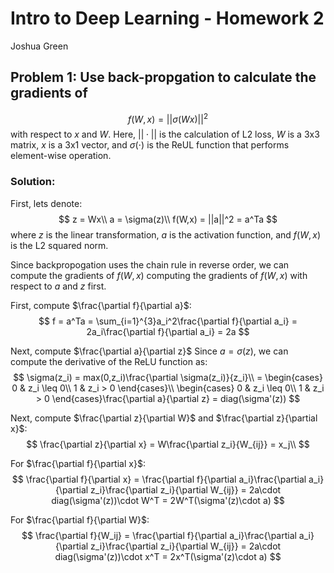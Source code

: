 # Intro to Deep Learning - Homework 2
Joshua Green

## Problem 1: Use back-propgation to calculate the gradients of 
$$
f(W,x) = ||\sigma(Wx)||^2
$$
with respect to $x$ and $W$. Here, $||\cdot||$ is the calculation of L2 loss, $W$ is a 3x3 matrix, $x$ is a 3x1 vector, and $\sigma(\cdot)$ is the ReUL function that performs element-wise operation.

### Solution:
First, lets denote:
$$
z = Wx\\
a = \sigma(z)\\
f(W,x) = ||a||^2 = a^Ta
$$
where $z$ is the linear transformation, $a$ is the activation function, and $f(W,x)$ is the L2 squared norm.

Since backpropogation uses the chain rule in reverse order, we can compute the gradients of $f(W,x)$ computing the gradients of $f(W,x)$ with respect to $a$ and $z$ first.

First, compute $\frac{\partial f}{\partial a}$:
$$
f = a^Ta = \sum_{i=1}^{3}a_i^2\frac{\partial f}{\partial a_i} = 2a_i\frac{\partial f}{\partial a_i} = 2a
$$

Next, compute $\frac{\partial a}{\partial z}$
Since $a = \sigma(z)$, we can compute the derivative of the ReLU function as:
$$
\sigma(z_i) = max(0,z_i)\frac{\partial \sigma(z_i)}{z_i}\\ = \begin{cases} 0 & z_i \leq 0\\ 1 & z_i > 0 \end{cases}\\
\begin{cases} 0 & z_i \leq 0\\ 1 & z_i > 0 \end{cases}\frac{\partial a}{\partial z} = diag(\sigma'(z))
$$

Next, compute $\frac{\partial z}{\partial W}$ and $\frac{\partial z}{\partial x}$:
$$
\frac{\partial z}{\partial x} = W\frac{\partial z_i}{W_{ij}} = x_j\\
$$

For $\frac{\partial f}{\partial x}$:
$$
\frac{\partial f}{\partial x} = \frac{\partial f}{\partial a_i}\frac{\partial a_i}{\partial z_i}\frac{\partial z_i}{\partial W_{ij}} = 2a\cdot diag(\sigma'(z))\cdot W^T = 2W^T(\sigma'(z)\cdot a)
$$

For $\frac{\partial f}{\partial W}$:
$$
\frac{\partial f}{W_ij} = \frac{\partial f}{\partial a_i}\frac{\partial a_i}{\partial z_i}\frac{\partial z_i}{\partial W_{ij}} = 2a\cdot diag(\sigma'(z))\cdot x^T = 2x^T(\sigma'(z)\cdot a)
$$